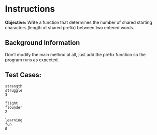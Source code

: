 # Instructions
**Objective:** Write a function that determines the number of shared starting characters (length of shared prefix) between two entered words.

## Background information
Don't modify the main method at all, just add the prefix function so the program runs as expected.

## Test Cases:
```
strength
struggle
3
```
```
flight
flounder
2
```
```
learning
fun
0
```